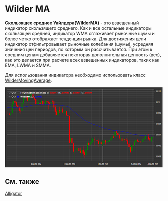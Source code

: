 # Wilder MA

**Скользящее среднее Уайлдера(WilderMA)** \- это взвешенный индикатор скользящего среднего. Как и все остальные индикаторы скользящей средней, индикатор WMA сглаживает рыночные шумы и более четко отображает тенденции рынка. Для достижения цели индикатор отфильтровывает рыночные колебания (шумы), усредняя значения цен периодов, по которым он рассчитывается. При этом к средним ценам добавляется некоторая дополнительная ценность (вес), как это делается при расчете всех взвешенных индикаторов, таких как EMA, LWMA и SMMA.

Для использования индикатора необходимо использовать класс [WilderMovingAverage](xref:StockSharp.Algo.Indicators.WilderMovingAverage). 

![IndicatorWilderMovingAverage](../../../../images/indicatorwildermovingaverage.png)

## См. также

[Alligator](alligator.md)
